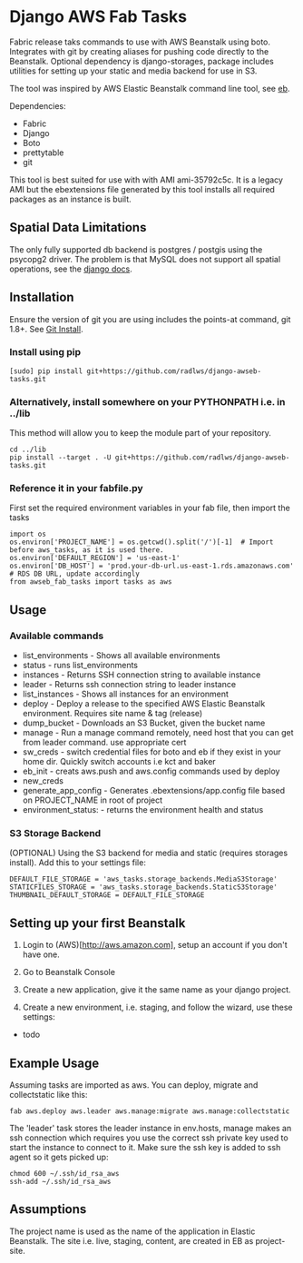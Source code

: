 Django AWS Fab Tasks
===============


Fabric release taks commands to use with AWS Beanstalk using boto.  Integrates with git by creating aliases for pushing code directly to the Beanstalk.  Optional dependency is django-storages, package includes utilities for setting up your static and media backend for use in S3.

The tool was inspired by  AWS Elastic Beanstalk command line tool, see [eb](https://github.com/radlws/AWS-ElasticBeanstalk-CLI).

Dependencies:

* Fabric
* Django
* Boto
* prettytable
* git

This tool is best suited for use with with AMI ami-35792c5c. It is a legacy AMI but the ebextensions file generated by this tool installs all required packages as an instance is built.

Spatial Data Limitations
-----

The only fully supported db backend is postgres / postgis using the psycopg2 driver. The problem is that MySQL does not support all spatial operations, see the [django docs](https://docs.djangoproject.com/en/1.7/ref/contrib/gis/db-api/#mysql-spatial-limitations).

Installation
------------------

Ensure the version of git you are using includes the points-at command, git 1.8+. See [Git Install](http://git-scm.com/book/en/v2/Getting-Started-Installing-Git).

### Install using pip

    [sudo] pip install git+https://github.com/radlws/django-awseb-tasks.git

### Alternatively, install somewhere on your PYTHONPATH i.e. in  ../lib

This method will allow you to keep the module part of your repository.

    cd ../lib
    pip install --target . -U git+https://github.com/radlws/django-awseb-tasks.git

### Reference it in your fabfile.py

First set the required environment variables in your fab file, then import the tasks

    import os
    os.environ['PROJECT_NAME'] = os.getcwd().split('/')[-1]  # Import before aws_tasks, as it is used there.
    os.environ['DEFAULT_REGION'] = 'us-east-1'
    os.environ['DB_HOST'] = 'prod.your-db-url.us-east-1.rds.amazonaws.com'  # RDS DB URL, update accordingly
    from awseb_fab_tasks import tasks as aws


Usage
-----

### Available commands

* list_environments  - Shows all available environments
* status - runs list_environments
* instances - Returns SSH connection string to available instance
* leader - Returns ssh connection string to leader instance
* list_instances - Shows all instances for an environment
* deploy - Deploy a release to the specified AWS Elastic Beanstalk environment. Requires site name & tag (release)
* dump_bucket - Downloads an S3 Bucket, given the bucket name
* manage - Run a manage command remotely, need host that you can get from leader command. use appropriate cert
* sw_creds - switch credential files for boto and eb if they exist in your home dir. Quickly switch accounts i.e kct and baker
* eb_init - creats aws.push and aws.config commands used by deploy
* new_creds
* generate_app_config - Generates .ebextensions/app.config file based on PROJECT_NAME in root of project
* environment_status:<env-name> - returns the environment health and status


### S3 Storage Backend

(OPTIONAL) Using the S3 backend for media and static (requires storages install). Add this to your settings file:

    DEFAULT_FILE_STORAGE = 'aws_tasks.storage_backends.MediaS3Storage'
    STATICFILES_STORAGE = 'aws_tasks.storage_backends.StaticS3Storage'
    THUMBNAIL_DEFAULT_STORAGE = DEFAULT_FILE_STORAGE


Setting up your first Beanstalk
------------------

1. Login to (AWS)[http://aws.amazon.com], setup an account if you don't have one.

2. Go to Beanstalk Console

3. Create a new application, give it the same name as your django project.

4. Create a new environment, i.e. staging, and follow the wizard, use these settings:

* todo

Example Usage
------------------

Assuming tasks are imported as aws. You can deploy, migrate and collectstatic like this:

    fab aws.deploy aws.leader aws.manage:migrate aws.manage:collectstatic
    
The 'leader' task stores the leader instance in env.hosts, manage makes an ssh connection which requires you use the correct ssh private key used to start the instance to connect to it. Make sure the ssh key is added to ssh agent so it gets picked up:

    chmod 600 ~/.ssh/id_rsa_aws 
    ssh-add ~/.ssh/id_rsa_aws 


Assumptions
------------------

The project name is used as the name of the application in Elastic Beanstalk. The site i.e. live, staging, content, are created in EB as project-site.
